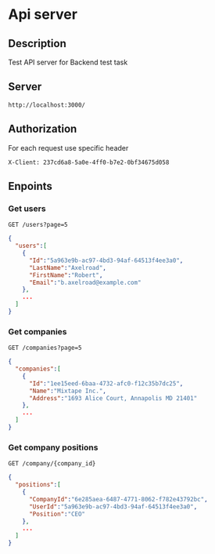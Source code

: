# Api server

## Description

Test API server for Backend test task

## Server

```
http://localhost:3000/
```

## Authorization

For each request use specific header
```
X-Client: 237cd6a8-5a0e-4ff0-b7e2-0bf34675d058
```

## Enpoints
### Get users

`GET /users?page=5`

```json
{
  "users":[
    {
      "Id":"5a963e9b-ac97-4bd3-94af-64513f4ee3a0",
      "LastName":"Axelroad",
      "FirstName":"Robert",
      "Email":"b.axelroad@example.com"
    },
    ...
  ]
}
```

### Get companies


`GET /companies?page=5`

```json
{
  "companies":[
    {
      "Id":"1ee15eed-6baa-4732-afc0-f12c35b7dc25",
      "Name":"Mixtape Inc.",
      "Address":"1693 Alice Court, Annapolis MD 21401"
    },
    ...
  ]
}
```

### Get company positions
`GET /company/{company_id}`

```json
{
  "positions":[
    {
      "CompanyId":"6e285aea-6487-4771-8062-f782e43792bc",
      "UserId":"5a963e9b-ac97-4bd3-94af-64513f4ee3a0",
      "Position":"CEO"
    },
    ...
  ]
}
```
